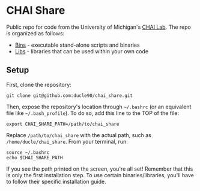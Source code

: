 # CHAI Share

Public repo for code from the University of Michigan's [CHAI Lab](http://web.eecs.umich.edu/~emilykmp/chai/people.html). The repo is organized as follows:

* [Bins](Bins) - executable stand-alone scripts and binaries
* [Libs](../blob/master/Libs) - libraries that can be used within your own code

## Setup

First, clone the repository:

```
git clone git@github.com:ducle90/chai_share.git
```

Then, expose the repository's location through `~/.bashrc` (or an equivalent
file like `~/.bash_profile`). To do so, add this line to the TOP of the file:

```
export CHAI_SHARE_PATH=/path/to/chai_share
```

Replace `/path/to/chai_share` with the actual path, such as `/home/ducle/chai_share`. From your terminal, run:

```
source ~/.bashrc
echo $CHAI_SHARE_PATH
```

If you see the path printed on the screen, you're all set! Remember that this
is only the first installation step. To use certain binaries/libraries, you'll
have to follow their specific installation guide.
